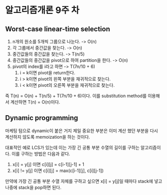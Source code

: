 # 알고리즘개론 9주 차

## Worst-case linear-time selection

1. n개의 원소를 5개씩 그룹으로 나눈다. -> O(n)
2. 각 그룹에서 중간값을 찾는다. -> O(n)
3. 중간값들의 중간값을 찾는다. -> T(n/5)
4. 중간값들의 중간값을 pivot으로 하여 partition을 한다. -> O(n)
5. pivot의 index를 i라고 하면 -> T(7n/10 + 6)
   1. i = k이면 pivot을 return한다.
   2. i > k이면 pivot의 왼쪽 부분을 재귀적으로 찾는다.
   3. i < k이면 pivot의 오른쪽 부분을 재귀적으로 찾는다.

즉 T(n) = O(n) + T(n/5) + T(7n/10 + 6)이다. 이를 substitution method를 이용해서 계산하면 T(n) = O(n)이다.

## Dynamic programming

마케팅 텀으로 dynamic이 붙은 거지 제일 중요한 부분은 이미 계산 했던 부분을 다시 계산하지 않도록 memoization을 하는 것이다.

대표적인 예로 LCS가 있는데 이는 가장 긴 공통 부분 수열의 길이를 구하는 알고리즘이다. 이를 구하는 방법은 다음과 같다.

1. x[i] = y[j] 이면 c[i][j] = c[i-1][j-1] + 1
2. x[i] != y[j] 이면 c[i][j] = max(c[i-1][j], c[i][j-1])

만약에 가장 긴 공통 부분 수열 자체를 구하고 싶으면 x[i] = y[j]일 때마다 stack에 넣고 나중에 stack을 pop하면 된다.
